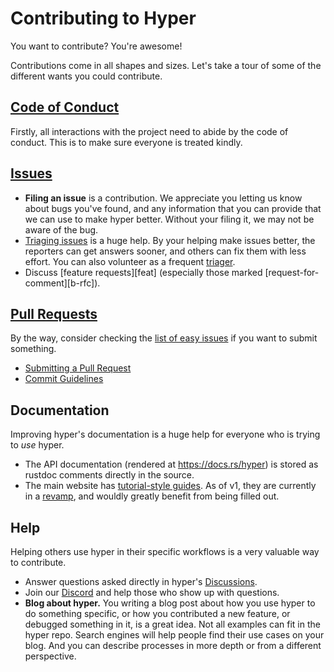 # Contributing to Hyper

You want to contribute? You're awesome!

Contributions come in all shapes and sizes. Let's take a tour of some of the different wants you could contribute.

## [Code of Conduct](./docs/CODE_OF_CONDUCT.md)

Firstly, all interactions with the project need to abide by the code of conduct. This is to make sure everyone is treated kindly.

## [Issues](./docs/ISSUES.md)

- **Filing an issue** is a contribution. We appreciate you letting us know about bugs you've found, and any information that you can provide that we can use to make hyper better. Without your filing it, we may not be aware of the bug.
- [Triaging issues](./docs/ISSUES.md#triaging) is a huge help. By your helping make issues better, the reporters can get answers sooner, and others can fix them with less effort. You can also volunteer as a frequent [triager](./docs/MAINTAINERS.md#triagers).
- Discuss [feature requests][feat] (especially those marked [request-for-comment][b-rfc]).


## [Pull Requests](./docs/PULL_REQUESTS.md)

By the way, consider checking the [list of easy issues](https://github.com/hyperium/hyper/issues?q=is%3Aopen+is%3Aissue+label%3AE-easy) if you want to submit something.

- [Submitting a Pull Request](./docs/PULL_REQUESTS.md#submitting-a-pull-request)
- [Commit Guidelines](./docs/COMMITS.md)

## Documentation

Improving hyper's documentation is a huge help for everyone who is trying to _use_ hyper.

- The API documentation (rendered at https://docs.rs/hyper) is stored as rustdoc comments directly in the source.
- The main website has [tutorial-style guides](https://hyper.rs/guides). As of v1, they are currently in a [revamp](https://github.com/hyperium/hyper/issues/3411), and wouldly greatly benefit from being filled out.

## Help

Helping others use hyper in their specific workflows is a very valuable way to contribute.

- Answer questions asked directly in hyper's [Discussions](https://github.com/hyperium/hyper/discussions).
- Join our [Discord](https://discord.gg/kkwpueZ) and help those who show up with questions.
- **Blog about hyper.** You writing a blog post about how you use hyper to do something specific, or how you contributed a new feature, or debugged something in it, is a great idea. Not all examples can fit in the hyper repo. Search engines will help people find their use cases on your blog. And you can describe processes in more depth or from a different perspective.
